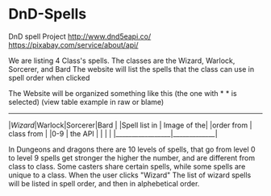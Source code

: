 # DnD-Spells
DnD spell Project 
http://www.dnd5eapi.co/
https://pixabay.com/service/about/api/

We are listing 4 Class's spells.
The classes are the Wizard, Warlock, Sorcerer, and Bard
The website will list the spells that the class can use in spell order when clicked

The Website will be organized something like this
(the one with * * is selected)
(view table example in raw or blame)
 _______________________________
|*Wizard*|Warlock|Sorcerer|Bard |
|Spell list in    | Image of the|
|order from       | class from  |
|0-9              | the API     |
|                 |             |
|_________________|_____________|



In Dungeons and dragons there are 10 levels of spells, that go from level 0 to level 9
spells get stronger the higher the number, and are different from class to class. Some
casters share certain spells, while some spells are unique to a class. When the user clicks
"Wizard" The list of wizard spells will be listed in spell order, and then in alphebetical order.
